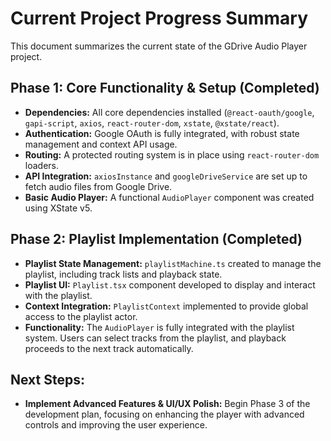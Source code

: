 # Current Project Progress Summary

This document summarizes the current state of the GDrive Audio Player project.

## Phase 1: Core Functionality & Setup (Completed)

- **Dependencies:** All core dependencies installed (`@react-oauth/google`, `gapi-script`, `axios`, `react-router-dom`, `xstate`, `@xstate/react`).
- **Authentication:** Google OAuth is fully integrated, with robust state management and context API usage.
- **Routing:** A protected routing system is in place using `react-router-dom` loaders.
- **API Integration:** `axiosInstance` and `googleDriveService` are set up to fetch audio files from Google Drive.
- **Basic Audio Player:** A functional `AudioPlayer` component was created using XState v5.

## Phase 2: Playlist Implementation (Completed)

- **Playlist State Management:** `playlistMachine.ts` created to manage the playlist, including track lists and playback state.
- **Playlist UI:** `Playlist.tsx` component developed to display and interact with the playlist.
- **Context Integration:** `PlaylistContext` implemented to provide global access to the playlist actor.
- **Functionality:** The `AudioPlayer` is fully integrated with the playlist system. Users can select tracks from the playlist, and playback proceeds to the next track automatically.

## Next Steps:

- **Implement Advanced Features & UI/UX Polish:** Begin Phase 3 of the development plan, focusing on enhancing the player with advanced controls and improving the user experience.

